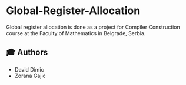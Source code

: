 # Global-Register-Allocation
Global register allocation is done as a project for Compiler Construction course at the Faculty of Mathematics in Belgrade, Serbia.

## :mortar_board: Authors
- David Dimic
- Zorana Gajic
